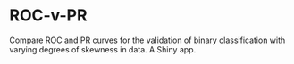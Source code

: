 # ROC-v-PR
Compare ROC and PR curves for the validation of binary classification with varying degrees of skewness in data. A Shiny app.
